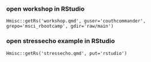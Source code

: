 ### open workshop in RStudio

```
Hmisc::getRs('workshop.qmd', guser='couthcommander', grepo='msci_rbootcamp', gdir='raw/main')
```

### open stressecho example in RStudio

```
Hmisc::getRs('stressecho.qmd', put='rstudio')
```
